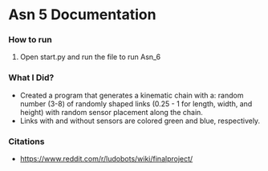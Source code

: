 # Asn 5 Documentation

### How to run 
1. Open start.py and run the file to run Asn_6

### What I Did?
-  Created a program that generates a kinematic chain with a:
    random number (3-8) of
    randomly shaped links (0.25 - 1 for length, width, and height) with
    random sensor placement along the chain.
- Links with and without sensors are colored green and blue, respectively.


### Citations
- https://www.reddit.com/r/ludobots/wiki/finalproject/
